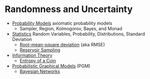 # Randomness and Uncertainty

* [Probability Models](ProbabilityModel.md) axiomatic probability models
  * Sampler, Region, Kolmogorov, Bayes, and Monad
* [Statistics](Statistics.md) Random Variables, Probability, Distributions, Standard Deviation
  * [Root-mean-square deviation](RootMeanSquareDeviation.md) (aka RMSE)
  * [Reservoir Sampling](ReservoirSampling.md)
* [Information Theory](InformationTheory.md)
  * [Entropy of a Coin](CoinEntropy.md)
* [Probabilistic Graphical Models](ProbabilisticGraphicalModels.md) (PGM)
  * [Bayesian Networks](BayesianNetworks.md)
